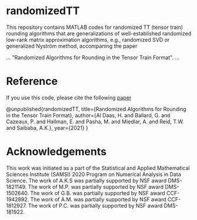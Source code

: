 # randomizedTT
This repository contains MATLAB codes for randomized TT (tensor train) rounding algorithms that are generalizations of well-established randomized low-rank matrix approximation algorithms, e.g., randomized SVD or generalized Nyström method, accompaning the paper

... "Randomized Algorithms for Rounding in the Tensor Train Format". ...

# Reference

If you use this code, please cite the following [paper](https://arxiv.org)

  @unpublished{randomizedTT,
    title={Randomized Algorithms for Rounding in the Tensor Train Format},
    author={Al Daas, H. and Ballard, G. and Cazeaux, P. and Hallman, E. and Pasha, M. and Miedlar, A. and Reid, T.W. and Saibaba, A.K.},
    year={2021}
  }


# Acknowledgements

This work was initiated as a part of the Statistical and Applied Mathematical Sciences Institute (SAMSI) 2020 Program on Numerical Analysis in Data Science.
The work of A.K.S was partially supported by NSF award DMS-1821149. The work of M.P. was partially supported by NSF award DMS-1502640. The work of G.B. was partially supported by NSF award CCF-1942892. The work of A.M. was partially supported by NSF award CCF-1812927. The work of P.C. was partially supported by NSF award DMS-181922.
